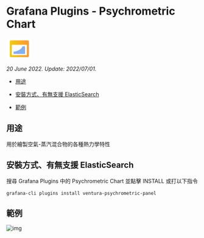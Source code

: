 # Grafana Plugins - Psychrometric Chart
 
![img](Psychrometric_Chart_icon.png)

*20 June 2022. Update: 2022/07/01.*

* [用途](#use)

* [安裝方式、有無支援 ElasticSearch](#install)

* [範例](#example)

<h2 id="use">用途</h2>

用於繪製空氣-蒸汽混合物的各種熱力學特性

<h2 id="install">安裝方式、有無支援 ElasticSearch</h2>

搜尋 Grafana Plugins 中的 Psychrometric Chart 並點擊 INSTALL 或打以下指令

    grafana-cli plugins install ventura-psychrometric-panel

<h2 id="example">範例</h2>

![img](AJAX.png)

